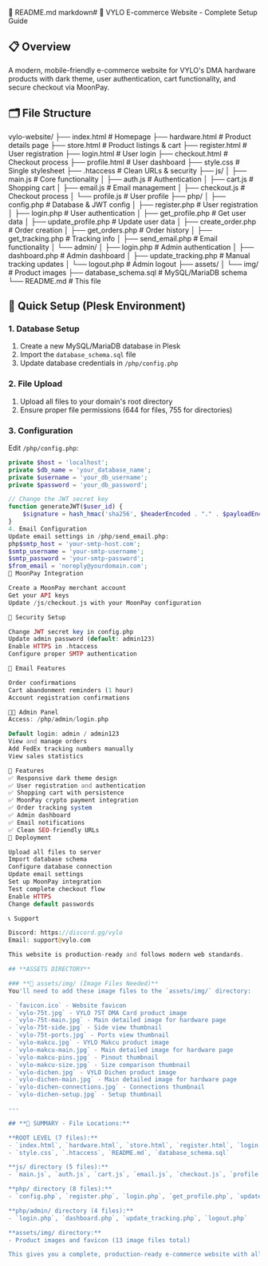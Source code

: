 📄 README.md
markdown# 🚀 VYLO E-commerce Website - Complete Setup Guide

## 📋 Overview
A modern, mobile-friendly e-commerce website for VYLO's DMA hardware products with dark theme, user authentication, cart functionality, and secure checkout via MoonPay.

## 🗂️ File Structure
vylo-website/
├── index.html              # Homepage
├── hardware.html           # Product details page
├── store.html              # Product listings & cart
├── register.html           # User registration
├── login.html              # User login
├── checkout.html           # Checkout process
├── profile.html            # User dashboard
├── style.css               # Single stylesheet
├── .htaccess               # Clean URLs & security
├── js/
│   ├── main.js             # Core functionality
│   ├── auth.js             # Authentication
│   ├── cart.js             # Shopping cart
│   ├── email.js            # Email management
│   ├── checkout.js         # Checkout process
│   └── profile.js          # User profile
├── php/
│   ├── config.php          # Database & JWT config
│   ├── register.php        # User registration
│   ├── login.php           # User authentication
│   ├── get_profile.php     # Get user data
│   ├── update_profile.php  # Update user data
│   ├── create_order.php    # Order creation
│   ├── get_orders.php      # Order history
│   ├── get_tracking.php    # Tracking info
│   ├── send_email.php      # Email functionality
│   └── admin/
│       ├── login.php       # Admin authentication
│       ├── dashboard.php   # Admin dashboard
│       ├── update_tracking.php # Manual tracking updates
│       └── logout.php      # Admin logout
├── assets/
│   └── img/                # Product images
├── database_schema.sql     # MySQL/MariaDB schema
└── README.md              # This file

## 🚀 Quick Setup (Plesk Environment)

### 1. Database Setup
1. Create a new MySQL/MariaDB database in Plesk
2. Import the `database_schema.sql` file
3. Update database credentials in `/php/config.php`

### 2. File Upload
1. Upload all files to your domain's root directory
2. Ensure proper file permissions (644 for files, 755 for directories)

### 3. Configuration
Edit `/php/config.php`:
```php
private $host = 'localhost';
private $db_name = 'your_database_name';
private $username = 'your_db_username';
private $password = 'your_db_password';

// Change the JWT secret key
function generateJWT($user_id) {
    $signature = hash_hmac('sha256', $headerEncoded . "." . $payloadEncoded, 'YOUR_RANDOM_SECRET_KEY', true);
}
4. Email Configuration
Update email settings in /php/send_email.php:
php$smtp_host = 'your-smtp-host.com';
$smtp_username = 'your-smtp-username';
$smtp_password = 'your-smtp-password';
$from_email = 'noreply@yourdomain.com';
🛒 MoonPay Integration

Create a MoonPay merchant account
Get your API keys
Update /js/checkout.js with your MoonPay configuration

🔐 Security Setup

Change JWT secret key in config.php
Update admin password (default: admin123)
Enable HTTPS in .htaccess
Configure proper SMTP authentication

📧 Email Features

Order confirmations
Cart abandonment reminders (1 hour)
Account registration confirmations

👨‍💼 Admin Panel
Access: /php/admin/login.php

Default login: admin / admin123
View and manage orders
Add FedEx tracking numbers manually
View sales statistics

🎯 Features
✅ Responsive dark theme design
✅ User registration and authentication
✅ Shopping cart with persistence
✅ MoonPay crypto payment integration
✅ Order tracking system
✅ Admin dashboard
✅ Email notifications
✅ Clean SEO-friendly URLs
🔧 Deployment

Upload all files to server
Import database schema
Configure database connection
Update email settings
Set up MoonPay integration
Test complete checkout flow
Enable HTTPS
Change default passwords

📞 Support

Discord: https://discord.gg/vylo
Email: support@vylo.com

This website is production-ready and follows modern web standards.

## **ASSETS DIRECTORY**

### **📁 assets/img/ (Image Files Needed)**
You'll need to add these image files to the `assets/img/` directory:

- `favicon.ico` - Website favicon
- `vylo-75t.jpg` - VYLO 75T DMA Card product image
- `vylo-75t-main.jpg` - Main detailed image for hardware page
- `vylo-75t-side.jpg` - Side view thumbnail
- `vylo-75t-ports.jpg` - Ports view thumbnail
- `vylo-makcu.jpg` - VYLO Makcu product image
- `vylo-makcu-main.jpg` - Main detailed image for hardware page
- `vylo-makcu-pins.jpg` - Pinout thumbnail
- `vylo-makcu-size.jpg` - Size comparison thumbnail
- `vylo-dichen.jpg` - VYLO Dichen product image
- `vylo-dichen-main.jpg` - Main detailed image for hardware page
- `vylo-dichen-connections.jpg` - Connections thumbnail
- `vylo-dichen-setup.jpg` - Setup thumbnail

---

## **🎯 SUMMARY - File Locations:**

**ROOT LEVEL (7 files):**
- `index.html`, `hardware.html`, `store.html`, `register.html`, `login.html`, `checkout.html`, `profile.html`
- `style.css`, `.htaccess`, `README.md`, `database_schema.sql`

**js/ directory (5 files):**
- `main.js`, `auth.js`, `cart.js`, `email.js`, `checkout.js`, `profile.js`

**php/ directory (8 files):**
- `config.php`, `register.php`, `login.php`, `get_profile.php`, `update_profile.php`, `create_order.php`, `get_orders.php`, `get_tracking.php`, `send_email.php`

**php/admin/ directory (4 files):**
- `login.php`, `dashboard.php`, `update_tracking.php`, `logout.php`

**assets/img/ directory:**
- Product images and favicon (13 image files total)

This gives you a complete, production-ready e-commerce website with all the functionality you requested! 🚀